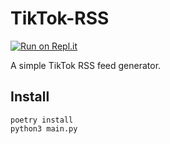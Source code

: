 # TikTok-RSS
[![Run on Repl.it](https://repl.it/badge/github/SuperSonicHub1/TikTok-RSS)](https://repl.it/github/SuperSonicHub1/TikTok-RSS)

A simple TikTok RSS feed generator.

## Install
```
poetry install
python3 main.py
```
